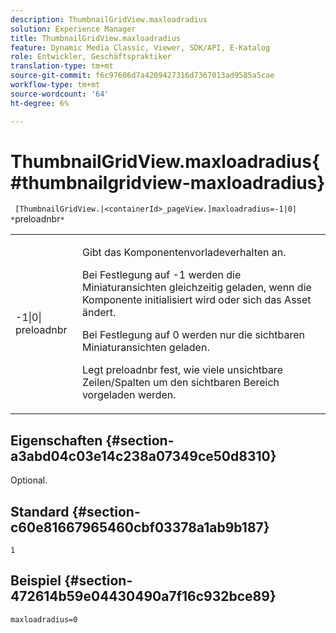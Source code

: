 ```yaml
---
description: ThumbnailGridView.maxloadradius
solution: Experience Manager
title: ThumbnailGridView.maxloadradius
feature: Dynamic Media Classic, Viewer, SDK/API, E-Katalog
role: Entwickler, Geschäftspraktiker
translation-type: tm+mt
source-git-commit: f6c97606d7a4209427316d7367013ad9585a5cae
workflow-type: tm+mt
source-wordcount: '64'
ht-degree: 6%

---
```



# ThumbnailGridView.maxloadradius{#thumbnailgridview-maxloadradius}

` [ThumbnailGridView.|<containerId>_pageView.]maxloadradius=-1|0| *`preloadnbr`*`

<table id="table_D29F1F6A8EC74F42A254C823435F9493"> 
 <tbody> 
  <tr> 
   <td colname="col1"> <p><span class="codeph">-1|0|<span class="varname"> preloadnbr</span></span> </p> </td> 
   <td colname="col2"> <p>Gibt das Komponentenvorladeverhalten an. </p> <p>Bei Festlegung auf <span class="codeph"> -1</span> werden die Miniaturansichten gleichzeitig geladen, wenn die Komponente initialisiert wird oder sich das Asset ändert. </p> <p>Bei Festlegung auf <span class="codeph"> 0</span> werden nur die sichtbaren Miniaturansichten geladen. </p> <p>Legt <span class="codeph"><span class="varname"> preloadnbr</span></span> fest, wie viele unsichtbare Zeilen/Spalten um den sichtbaren Bereich vorgeladen werden. </p> </td> 
  </tr> 
 </tbody> 
</table>

## Eigenschaften {#section-a3abd04c03e14c238a07349ce50d8310}

Optional.

## Standard {#section-c60e81667965460cbf03378a1ab9b187}

`1`

## Beispiel {#section-472614b59e04430490a7f16c932bce89}

`maxloadradius=0`
